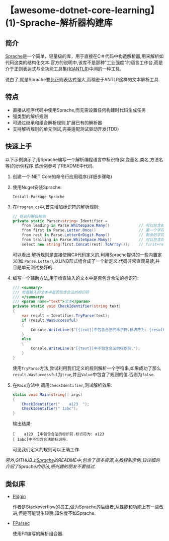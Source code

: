 # 【awesome-dotnet-core-learning】(1)-Sprache-解析器构建库

## 简介

[Sprache](https://github.com/sprache/Sprache)是​​一个简单，轻量级的库，用于直接在C＃代码中构造解析器,用来解析如代码这类的结构化文本.官方的说明中,该库不是那种"工业强度"的语言工作台,而是介于正则表达式与全功能工具集(如[ANTLR](http://antlr.org/))中间的一种工具.

说白了,就是Sprache要比正则表达式强大,而稍逊于ANTLR这样的文本解析工具.

## 特点

* 直接从程序代码中使用Sprache,而无需设置任何构建时代码生成任务
* 强类型的解析规则
* 可通过继承和组合解析规则,扩展已有的解析器
* 支持解析规则的单元测试,完美适配测试驱动开发(TDD)

## 快速上手

以下示例演示了用Sprache编写一个解析编程语言中标识符(如变量名,类名,方法名等)的示例程序.该示例参考了README中代码.

1. 创建一个.NET Core的命令行应用程序(详细步骤略)
1. 使用Nuget安装Sprache:

    ```
    Install-Package Sprache
    ```

1. 在`Program.cs`中,首先增加标识符的解析规则:

    ``` C#
    // 标识符解析规则
    private static Parser<string> Identifier =
        from leading in Parse.WhiteSpace.Many()             // 可以包含前置空格
        from first in Parse.Letter.Once()                   // 第一个字符只能是字母
        from rest in Parse.LetterOrDigit.Many()             // 剩余的字符可以是字母或数字
        from trailing in Parse.WhiteSpace.Many()            // 可以包含后置空格
        select new string(first.Concat(rest).ToArray());    // first+rest做为标识符
    ```

    可以看出,解析规则是直接使用C#代码定义的,利用Sprache提供的一些内置定义(如:`Parse.Letter`),以LINQ形式组合成了一个新定义.代码非常直观易读,并且是单元测试友好的.

1. 编写一个辅助方法,用于检查输入的文本中是否包含合法的标识符:

    ``` C#
    /// <summary>
    /// 检查输入的文本中是否包含合法的标识符
    /// </summary>
    /// <param name="text">文本</param>
    private static void CheckIdentifier(string text)
    {
        var result = Identifier.TryParse(text);
        if (result.WasSuccessful)
        {
            Console.WriteLine($"[{text}]中包含合法的标识符.标识符为: {result.Value}");
        }
        else
        {
            Console.WriteLine($"[{text}]中不包含合法的标识符.");
        }
    }
    ```

    使用`TryParse`方法,尝试利用我们定义的规则解析一个字符串,如果成功了那么`result.WasSuccessful`为`true`,并且`Value`中包含了规则的值.否则为`false`.

1. 在`Main`方法中,调用`CheckIdentifier`,测试解析效果:

    ``` C#
    static void Main(string[] args)
    {
        CheckIdentifier("    a123  ");
        CheckIdentifier(" 1abc");
    }
    ```

    输出结果:

    ```
    [    a123  ]中包含合法的标识符.标识符为: a123
    [ 1abc]中不包含合法的标识符.
    ```

    可见我们定义的规则可以正确工作.

*另外,GITHUB上[Sprache](https://github.com/sprache/Sprache)的README中,包含了很多资源,从教程到示例,较详细的介绍了Sprache的用法,感兴趣的朋友不要错过.*

## 类似库

* [Pidgin](https://github.com/benjamin-hodgson/Pidgin)

    作者是Stackoverflow的员工,做为Sprache的后继者,从性能和功能上有一些改进,但是可能诞生较晚,知名度不如Sprache.

* [FParsec](https://github.com/stephan-tolksdorf/fparsec)

    使用F#编写的解析组合器.